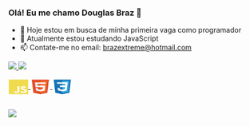 ### Olá! Eu me chamo Douglas Braz 👋

- 🔭 Hoje estou em busca de minha primeira vaga como programador
- 🌱 Atualmente estou estudando JavaScript
- 📫 Contate-me no email: brazextreme@hotmail.com

<div>
  <a href="https://github.com/DouglasBraz07">
  <img height="180em" src="https://github-readme-stats.vercel.app/api?username=DouglasBraz07&show_icons=true&theme=radical&include_all_commits=true&count_private=true"/>
  <img height="180em" src="https://github-readme-stats.vercel.app/api/top-langs/?username=DouglasBraz07&layout=compact&langs_count=7&theme=radical"/>
</div>

<div style="display: inline_block"><br>
  <img align="center" alt="Rafa-Js" height="30" width="40" src="https://raw.githubusercontent.com/devicons/devicon/master/icons/javascript/javascript-plain.svg">
  <img align="center" alt="Rafa-HTML" height="30" width="40" src="https://raw.githubusercontent.com/devicons/devicon/master/icons/html5/html5-original.svg">
  <img align="center" alt="Rafa-CSS" height="30" width="40" src="https://raw.githubusercontent.com/devicons/devicon/master/icons/css3/css3-original.svg">
</div>

##

<div>
    <a href="https://www.linkedin.com/in/douglas-braz-a14215231/" target="_blank"><img src="https://img.shields.io/badge/LinkedIn-0077B5?style=for-the-badge&logo=linkedin&logoColor=white" target="_blank"></a>
</div>

 
  
